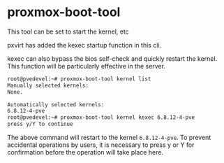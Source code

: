 # proxmox-boot-tool

This tool can be set to start the kernel, etc

pxvirt has added the kexec startup function in this cli.

kexec can also bypass the bios self-check and quickly restart the kernel. This function will be particularly effective in the server.

```bash
root@pvedevel:~# proxmox-boot-tool kernel list
Manually selected kernels:
None.

Automatically selected kernels:
6.8.12-4-pve
root@pvedevel:~# proxmox-boot-tool kernel kexec 6.8.12-4-pve
press y/Y to continue
```

The above command will restart to the kernel `6.8.12-4-pve`. To prevent accidental operations by users, it is necessary to press y or Y for confirmation before the operation will take place here.
